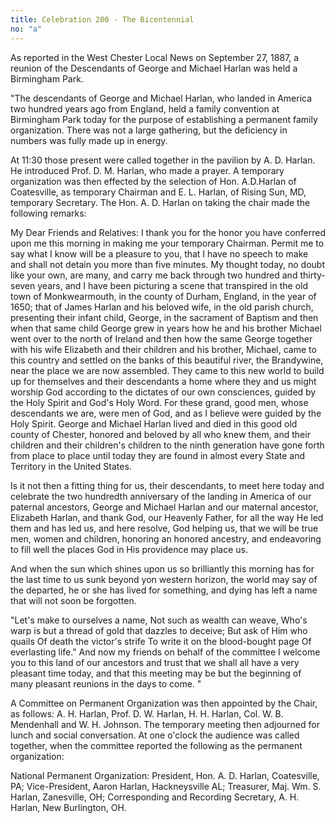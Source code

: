 ```yaml
---
title: Celebration 200 - The Bicentennial
no: "a"
---
```


As reported in the West Chester Local News on September 27, 1887, a reunion of the Descendants of George and Michael Harlan was held a Birmingham Park.

"The descendants of George and Michael Harlan, who landed in America two hundred years ago from England, held a family convention at Birmingham Park today for the purpose of establishing a permanent family organization. There was not a large gathering, but the deficiency in numbers was fully made up in energy.

At 11:30 those present were called together in the pavilion by A. D. Harlan. He introduced Prof. D. M. Harlan, who made a prayer. A temporary organization was then effected by the selection of Hon. A.D.Harlan of Coatesville, as temporary Chairman and E. L. Harlan, of Rising Sun, MD, temporary Secretary. The Hon. A. D. Harlan on taking the chair made the following remarks:

My Dear Friends and Relatives: I thank you for the honor you have conferred upon me this morning in making me your temporary Chairman. Permit me to say what I know will be a pleasure to you, that I have no speech to make and shall not detain you more than five minutes. My thought today, no doubt like your own, are many, and carry me back through two hundred and thirty-seven years, and I have been picturing a scene that transpired in the old town of Monkwearmouth, in the county of Durham, England, in the year of 1650; that of James Harlan and his beloved wife, in the old parish church, presenting their infant child, George, in the sacrament of Baptism and then when that same child George grew in years how he and his brother Michael went over to the north of Ireland and then how the same George together with his wife Elizabeth and their children and his brother, Michael, came to this country and settled on the banks of this beautiful river, the Brandywine, near the place we are now assembled. They came to this new world to build up for themselves and their descendants a home where they and us might worship God according to the dictates of our own consciences, guided by the Holy Spirit and God's Holy Word. For these grand, good men, whose descendants we are, were men of God, and as I believe were guided by the Holy Spirit. George and Michael Harlan lived and died in this good old county of Chester, honored and beloved by all who knew them, and their children and their children's children to the ninth generation have gone forth from place to place until today they are found in almost every State and Territory in the United States.

Is it not then a fitting thing for us, their descendants, to meet here today and celebrate the two hundredth anniversary of the landing in America of our paternal ancestors, George and Michael Harlan and our maternal ancestor, Elizabeth Harlan, and thank God, our Heavenly Father, for all the way He led them and has led us, and here resolve, God helping us, that we will be true men, women and children, honoring an honored ancestry, and endeavoring to fill well the places God in His providence may place us.

And when the sun which shines upon us so brilliantly this morning has for the last time to us sunk beyond yon western horizon, the world may say of the departed, he or she has lived for something, and dying has left a name that will not soon be forgotten.

"Let's make to ourselves a name,
Not such as wealth can weave,
Who's warp is but a thread of gold
that dazzles to deceive;
But ask of Him who quails
Of death the victor's strife
To write it on the blood-bought page
Of everlasting life."
And now my friends on behalf of the committee I welcome you to this land of our ancestors and trust that we shall all have a very pleasant time today, and that this meeting may be but the beginning of many pleasant reunions in the days to come. "

A Committee on Permanent Organization was then appointed by the Chair, as follows: A. H. Harlan, Prof. D. W. Harlan, H. H. Harlan, Col. W. B. Mendenhall and W. H. Johnson. The temporary meeting then adjourned for lunch and social conversation. At one o'clock the audience was called together, when the committee reported the following as the permanent organization:

National Permanent Organization: President, Hon. A. D. Harlan, Coatesville, PA; Vice-President, Aaron Harlan, Hackneysville AL; Treasurer, Maj. Wm. S. Harlan, Zanesville, OH; Corresponding and Recording Secretary, A. H. Harlan, New Burlington, OH.